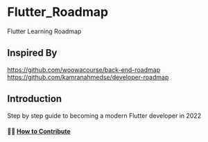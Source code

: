 # Flutter_Roadmap
Flutter Learning Roadmap

## Inspired By
https://github.com/woowacourse/back-end-roadmap
https://github.com/kamranahmedse/developer-roadmap

## Introduction
Step by step guide to becoming a modern Flutter developer in 2022

#### 🙏🏻 [How to Contribute](./CONTRIBUTING.md)
